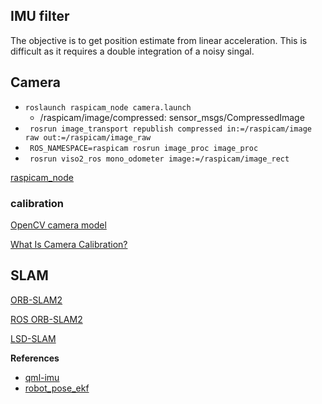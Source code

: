 ## IMU filter

The objective is to get position estimate from linear acceleration. This is difficult as it requires a double integration
of a noisy singal.

## Camera

* ```roslaunch raspicam_node camera.launch```
  -  /raspicam/image/compressed: sensor_msgs/CompressedImage
* ``` rosrun image_transport republish compressed in:=/raspicam/image raw out:=/raspicam/image_raw```
* ``` ROS_NAMESPACE=raspicam rosrun image_proc image_proc```
* ``` rosrun viso2_ros mono_odometer image:=/raspicam/image_rect```

[raspicam_node](https://github.com/UbiquityRobotics/raspicam_node)

### calibration

[OpenCV camera model](https://docs.opencv.org/2.4/modules/calib3d/doc/camera_calibration_and_3d_reconstruction.html)

[What Is Camera Calibration?](https://uk.mathworks.com/help/vision/ug/camera-calibration.html)

## SLAM

[ORB-SLAM2](https://github.com/raulmur/ORB_SLAM2)

[ROS ORB-SLAM2](https://github.com/ildoonet/ros-orb-slam2)

[LSD-SLAM](https://github.com/kevin-george/lsd_slam/wiki/LSD-SLAM-with-ROS-and-Ubuntu-16.04)

**References**
* [qml-imu](https://github.com/chili-epfl/qml-imu) 
* [robot_pose_ekf](http://wiki.ros.org/robot_pose_ekf)
